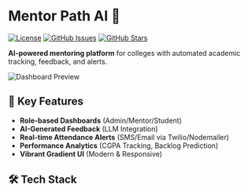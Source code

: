 # Mentor Path AI 🚀

[![License](https://img.shields.io/badge/License-MIT-blue.svg)](LICENSE)
[![GitHub Issues](https://img.shields.io/github/issues/your-username/mentor-path-ai)](https://github.com/your-username/mentor-path-ai/issues)
[![GitHub Stars](https://img.shields.io/github/stars/your-username/mentor-path-ai)](https://github.com/your-username/mentor-path-ai/stargazers)

**AI-powered mentoring platform** for colleges with automated academic tracking, feedback, and alerts.

![Dashboard Preview](https://placehold.co/1920x1080?text=Mentor+Path+AI+Dashboard+Preview+bright+gradient+UI)

## 🔧 Key Features
- **Role-based Dashboards** (Admin/Mentor/Student)
- **AI-Generated Feedback** (LLM Integration)
- **Real-time Attendance Alerts** (SMS/Email via Twilio/Nodemailer)
- **Performance Analytics** (CGPA Tracking, Backlog Prediction)
- **Vibrant Gradient UI** (Modern & Responsive)

## 🛠 Tech Stack